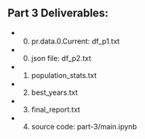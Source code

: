 ## Part 3 Deliverables:
- 0. pr.data.0.Current: df_p1.txt
- 0. json file: df_p2.txt
- 1. population_stats.txt
- 2. best_years.txt
- 3. final_report.txt
- 4. source code: part-3/main.ipynb